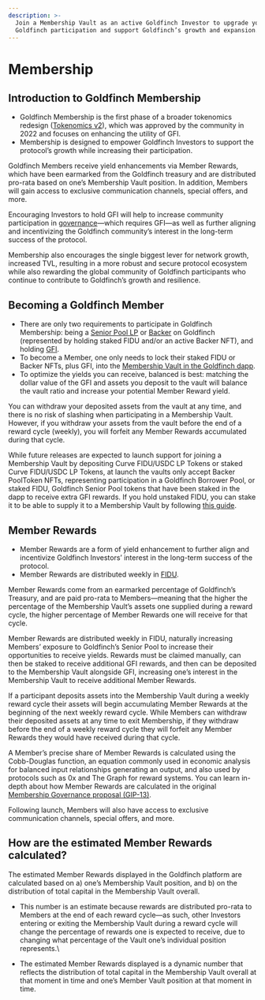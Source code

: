 ```yaml
---
description: >-
  Join a Membership Vault as an active Goldfinch Investor to upgrade your
  Goldfinch participation and support Goldfinch’s growth and expansion.
---
```


# Membership

## Introduction to Goldfinch Membership

* Goldfinch Membership is the first phase of a broader tokenomics redesign ([Tokenomics v2](https://gov.goldfinch.finance/t/grc-01-goldfinch-v2-tokenomics-outline/995)), which was approved by the community in 2022 and focuses on enhancing the utility of GFI.&#x20;
* Membership is designed to empower Goldfinch Investors to support the protocol’s growth while increasing their participation.

Goldfinch Members receive yield enhancements via Member Rewards, which have been earmarked from the Goldfinch treasury and are distributed pro-rata based on one’s Membership Vault position. In addition, Members will gain access to exclusive communication channels, special offers, and more.

Encouraging Investors to hold GFI will help to increase community participation in [governance](https://docs.goldfinch.finance/goldfinch/governance)—which requires GFI—as well as further aligning and incentivizing the Goldfinch community’s interest in the long-term success of the protocol.

Membership also encourages the single biggest lever for network growth, increased TVL, resulting in a more robust and secure protocol ecosystem while also rewarding the global community of Goldfinch participants who continue to contribute to Goldfinch’s growth and resilience.&#x20;

## Becoming a Goldfinch Member&#x20;

* There are only two requirements to participate in Goldfinch Membership: being a [Senior Pool LP](liquidityproviders.md) or [Backer](backers.md) on Goldfinch (represented by holding staked FIDU and/or an active Backer NFT), and holding [GFI](gfi-token.md).
* To become a Member, one only needs to lock their staked FIDU or Backer NFTs, plus GFI, into the [Membership Vault in the Goldfinch dapp](https://app.goldfinch.finance/membership).&#x20;
* To optimize the yields you can receive, balanced is best: matching the dollar value of the GFI and assets you deposit to the vault will balance the vault ratio and increase your potential Member Reward yield.

You can withdraw your deposited assets from the vault at any time, and there is no risk of slashing when participating in a Membership Vault. However, if you withdraw your assets from the vault before the end of a reward cycle (weekly), you will forfeit any Member Rewards accumulated during that cycle.

While future releases are expected to launch support for joining a Membership Vault by depositing Curve FIDU/USDC LP Tokens or staked Curve FIDU/USDC LP Tokens, at launch the vaults only accept Backer PoolToken NFTs, representing participation in a Goldfinch Borrower Pool, or staked FIDU, Goldfinch Senior Pool tokens that have been staked in the dapp to receive extra GFI rewards. If you hold unstaked FIDU, you can stake it to be able to supply it to a Membership Vault by following [this guide](../guides/participating-in-liquidity-mining.md).

## Member Rewards&#x20;

* Member Rewards are a form of yield enhancement to further align and incentivize Goldfinch Investors’ interest in the long-term success of the protocol.&#x20;
* Member Rewards are distributed weekly in [FIDU](liquidityproviders.md#fidu).

Member Rewards come from an earmarked percentage of Goldfinch’s Treasury, and are paid pro-rata to Members—meaning that the higher the percentage of the Membership Vault’s assets one supplied during a reward cycle, the higher percentage of Member Rewards one will receive for that cycle.

Member Rewards are distributed weekly in FIDU, naturally increasing Members’ exposure to Goldfinch’s Senior Pool to increase their opportunities to receive yields. Rewards must be claimed manually, can then be staked to receive additional GFI rewards, and then can be deposited to the Membership Vault alongside GFI, increasing one’s interest in the Membership Vault to receive additional Member Rewards.

If a participant deposits assets into the Membership Vault during a weekly reward cycle their assets will begin accumulating Member Rewards at the beginning of the next weekly reward cycle. While Members can withdraw their deposited assets at any time to exit Membership, if they withdraw before the end of a weekly reward cycle they will forfeit any Member Rewards they would have received during that cycle.

A Member’s precise share of Member Rewards is calculated using the Cobb-Douglas function, an equation commonly used in economic analysis for balanced input relationships generating an output, and also used by protocols such as 0x and The Graph for reward systems. You can learn in-depth about how Member Rewards are calculated in the original [Membership Governance proposal (GIP-13)](https://gov.goldfinch.finance/t/gip-13-tokenomics-update-phase-1-membership-vaults/996#member-reward-share-calculation-9).

Following launch, Members will also have access to exclusive communication channels, special offers, and more.

## How are the estimated Member Rewards calculated?&#x20;

The estimated Member Rewards displayed in the Goldfinch platform are calculated based on a) one’s Membership Vault position, and b) on the distribution of total capital in the Membership Vault overall.&#x20;

* This number is an estimate because rewards are distributed pro-rata to Members at the end of each reward cycle—as such, other Investors entering or exiting the Membership Vault during a reward cycle will change the percentage of rewards one is expected to receive, due to changing what percentage of the Vault one’s individual position represents.\

* The estimated Member Rewards displayed is a dynamic number that reflects the distribution of total capital in the Membership Vault overall at that moment in time and one’s Member Vault position at that moment in time.
